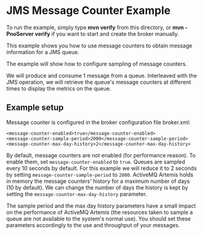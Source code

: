 # JMS Message Counter Example

To run the example, simply type **mvn verify** from this directory, or **mvn -PnoServer verify** if you want to start and create the broker manually.

This example shows you how to use message counters to obtain message information for a JMS queue.

The example will show how to configure sampling of message counters.

We will produce and consume 1 message from a queue. Interleaved with the JMS operation, we will retrieve the queue's message counters at different times to display the metrics on the queue.

## Example setup

Message counter is configured in the broker configuration file broker.xml:

    <message-counter-enabled>true</message-counter-enabled>
    <message-counter-sample-period>2000</message-counter-sample-period>
    <message-counter-max-day-history>2</message-counter-max-day-history>

By default, message counters are not enabled (for performance reason). To enable them, set `message-counter-enabled` to `true`.
Queues are sampled every 10 seconds by default. For this example we will reduce it to 2 seconds by setting `message-counter-sample-period` to `2000`.
ActiveMQ Artemis holds in memory the message counters' history for a maximum number of days (10 by default). We can change the number of days the history is kept by setting the `message-counter-max-day-history` parameter.

The sample period and the max day history parameters have a small impact on the performance of ActiveMQ Artemis (the resources taken to sample a queue are not available to the system's normal use). You should set these parameters accordingly to the use and throughput of your messages.